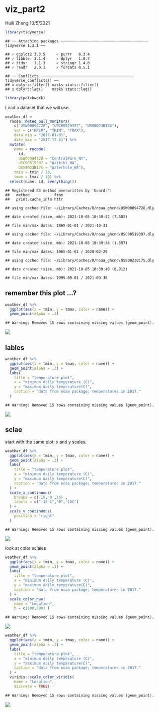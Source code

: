 viz\_part2
================
Huili Zheng
10/5/2021

``` r
library(tidyverse)
```

    ## ── Attaching packages ─────────────────────────────────────── tidyverse 1.3.1 ──

    ## ✓ ggplot2 3.3.5     ✓ purrr   0.3.4
    ## ✓ tibble  3.1.4     ✓ dplyr   1.0.7
    ## ✓ tidyr   1.1.3     ✓ stringr 1.4.0
    ## ✓ readr   2.0.1     ✓ forcats 0.5.1

    ## ── Conflicts ────────────────────────────────────────── tidyverse_conflicts() ──
    ## x dplyr::filter() masks stats::filter()
    ## x dplyr::lag()    masks stats::lag()

``` r
library(patchwork)
```

Load a dataset that we will use.

``` r
weather_df = 
  rnoaa::meteo_pull_monitors(
    c("USW00094728", "USC00519397", "USS0023B17S"),
    var = c("PRCP", "TMIN", "TMAX"), 
    date_min = "2017-01-01",
    date_max = "2017-12-31") %>%
  mutate(
    name = recode(
      id, 
      USW00094728 = "CentralPark_NY", 
      USC00519397 = "Waikiki_HA",
      USS0023B17S = "Waterhole_WA"),
    tmin = tmin / 10,
    tmax = tmax / 10) %>%
  select(name, id, everything())
```

    ## Registered S3 method overwritten by 'hoardr':
    ##   method           from
    ##   print.cache_info httr

    ## using cached file: ~/Library/Caches/R/noaa_ghcnd/USW00094728.dly

    ## date created (size, mb): 2021-10-05 10:30:32 (7.602)

    ## file min/max dates: 1869-01-01 / 2021-10-31

    ## using cached file: ~/Library/Caches/R/noaa_ghcnd/USC00519397.dly

    ## date created (size, mb): 2021-10-05 10:30:38 (1.697)

    ## file min/max dates: 1965-01-01 / 2020-02-29

    ## using cached file: ~/Library/Caches/R/noaa_ghcnd/USS0023B17S.dly

    ## date created (size, mb): 2021-10-05 10:30:40 (0.912)

    ## file min/max dates: 1999-09-01 / 2021-09-30

## remember this plot …?

``` r
weather_df %>%
  ggplot(aes(x = tmin, y = tmax, color = name)) +
  geom_point(alpha = .3)
```

    ## Warning: Removed 15 rows containing missing values (geom_point).

![](viz_part2_files/figure-gfm/unnamed-chunk-3-1.png)<!-- -->

## lables

``` r
weather_df %>%
  ggplot(aes(x = tmin, y = tmax, color = name)) +
  geom_point(alpha = .3) +
  labs(
    title = "temperature plot",
    x = "minimum daily temperature (C)",
    y = "maximum daily temperature(C)",
    caption = "data from noaa package; temperatures in 2017."
  )
```

    ## Warning: Removed 15 rows containing missing values (geom_point).

![](viz_part2_files/figure-gfm/unnamed-chunk-4-1.png)<!-- -->

## sclae

start with the same plot; x and y scales.

``` r
weather_df %>%
  ggplot(aes(x = tmin, y = tmax, color = name)) +
  geom_point(alpha = .3) +
  labs(
    title = "temperature plot",
    x = "minimum daily temperature (C)",
    y = "maximum daily temperature(C)",
    caption = "data from noaa package; temperatures in 2017."
  ) +
  scale_x_continuous(
    breaks = c(-15, 0 ,15) ,
    labels = c("-15 C","0","15C")
  ) +
  scale_y_continuous(
    position = "right"
  )
```

    ## Warning: Removed 15 rows containing missing values (geom_point).

![](viz_part2_files/figure-gfm/unnamed-chunk-5-1.png)<!-- -->

look at color sclales

``` r
weather_df %>%
  ggplot(aes(x = tmin, y = tmax, color = name)) +
  geom_point(alpha = .3) +
  labs(
    title = "temperature plot",
    x = "minimum daily temperature (C)",
    y = "maximum daily temperature(C)",
    caption = "data from noaa package; temperatures in 2017."
  ) +
  scale_color_hue(
    name = "Location",
    h = c(100,300) )
```

    ## Warning: Removed 15 rows containing missing values (geom_point).

![](viz_part2_files/figure-gfm/unnamed-chunk-6-1.png)<!-- -->

``` r
weather_df %>%
  ggplot(aes(x = tmin, y = tmax, color = name)) +
  geom_point(alpha = .3) +
  labs(
    title = "temperature plot",
    x = "minimum daily temperature (C)",
    y = "maximum daily temperature(C)",
    caption = "data from noaa package; temperatures in 2017."
  ) +
  viridis::scale_color_viridis(
    name = "Location",
    discrete = TRUE)
```

    ## Warning: Removed 15 rows containing missing values (geom_point).

![](viz_part2_files/figure-gfm/unnamed-chunk-7-1.png)<!-- -->
